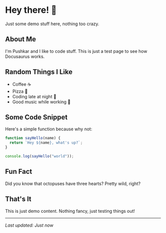 # Hey there! 👋

Just some demo stuff here, nothing too crazy.

## About Me

I'm Pushkar and I like to code stuff. This is just a test page to see how Docusaurus works.

## Random Things I Like

- Coffee ☕
- Pizza 🍕  
- Coding late at night 🌙
- Good music while working 🎵

## Some Code Snippet

Here's a simple function because why not:

```javascript
function sayHello(name) {
  return `Hey ${name}, what's up?`;
}

console.log(sayHello("world"));
```

## Fun Fact

Did you know that octopuses have three hearts? Pretty wild, right?

## That's It

This is just demo content. Nothing fancy, just testing things out! 

---

*Last updated: Just now*